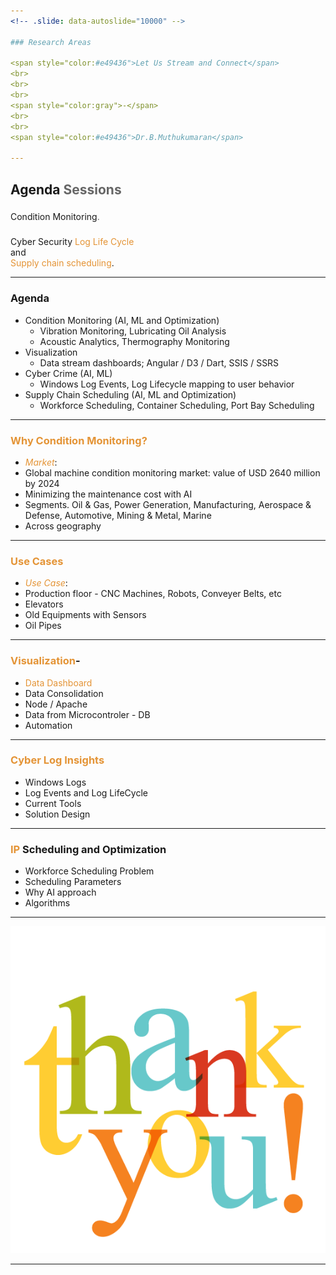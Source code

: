 ```yaml
---
<!-- .slide: data-autoslide="10000" -->

### Research Areas 

<span style="color:#e49436">Let Us Stream and Connect</span>
<br>
<br>
<br>
<span style="color:gray">-</span>
<br>
<br>
<span style="color:#e49436">Dr.B.Muthukumaran</span>

---
```


<!-- .slide: data-autoslide="2000" -->

## Agenda <span style="color: #666666">Sessions</span>
### <span class="fragment" data-fragment-index="1" data-autoslide="2000">
Condition Monitoring<span style="color: #666666">.</span>
<br>
### <span class="fragment" data-fragment-index="2" data-autoslide="3500">
Cyber Security  <span style="color:#e49436">Log Life Cycle</span><br> and <br>
	<span style="color: #e49436">Supply chain scheduling</span>.</li>

---
<!-- .slide: data-autoslide="2000" -->

### Agenda
- Condition Monitoring (AI, ML and Optimization)
  + Vibration Monitoring, Lubricating Oil Analysis 
  + Acoustic Analytics, Thermography Monitoring 
- Visualization
  + Data stream dashboards; Angular / D3 / Dart, SSIS / SSRS 
- Cyber Crime (AI, ML)
  + Windows Log Events, Log Lifecycle mapping to user behavior
- Supply Chain Scheduling (AI, ML and Optimization)
  + Workforce Scheduling, Container Scheduling, Port Bay Scheduling
 
---
<!-- .slide: data-autoslide="11000" -->

### <span style="color: #e49436">Why Condition Monitoring?</span>

- <span style="color: #e49436">*Market*</span>: 
- Global machine condition monitoring market: value of USD 2640 million by 2024
- Minimizing the maintenance cost with AI
- Segments. Oil & Gas, Power Generation, Manufacturing, Aerospace & Defense, Automotive, Mining & Metal, Marine
- Across geography

---
<!-- .slide: data-autoslide="12000" -->

### <span style="color: #e49436">Use Cases</span>

- <span style="color: #e49436">*Use Case*</span>: 
- Production floor - CNC Machines, Robots, Conveyer Belts, etc  
- Elevators  
- Old Equipments with Sensors
- Oil Pipes 
---
<!-- .slide: data-autoslide="12000" -->

### <span style="color: #e49436">Visualization</span>-

- <span style="color: #e49436"> Data Dashboard</span>  
- Data Consolidation 
- Node / Apache 
- Data from Microcontroler - DB 
- Automation

---
<!-- .slide: data-autoslide="8000" -->

### <span style="color: #e49436"> Cyber Log Insights </span> 

- Windows Logs 
- Log Events and Log LifeCycle
- Current Tools
- Solution Design

---
<!-- .slide: data-autoslide="8000" -->

### <span style="color: #e49436">IP</span> Scheduling and Optimization

- Workforce Scheduling Problem
- Scheduling Parameters 
- Why AI approach 
- Algorithms

---

![Thanks](images/thanks.png)

---

